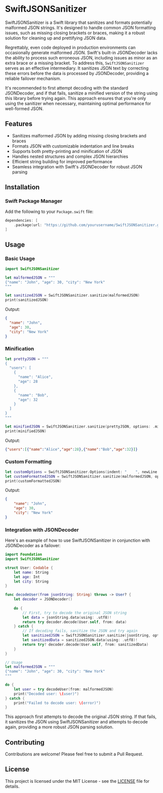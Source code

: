 # SwiftJSONSanitizer

SwiftJSONSanitizer is a Swift library that sanitizes and formats potentially malformed JSON strings. It's designed to handle common JSON formatting issues, such as missing closing brackets or braces, making it a robust solution for cleaning up and prettifying JSON data.

Regrettably, even code deployed in production environments can occasionally generate malformed JSON. Swift's built-in JSONDecoder lacks the ability to process such erroneous JSON, including issues as minor as an extra brace or a missing bracket. To address this, `SwiftJSONSanitizer` serves as an effective intermediary. It sanitizes JSON text by correcting these errors before the data is processed by JSONDecoder, providing a reliable failover mechanism.

It's recommended to first attempt decoding with the standard JSONDecoder, and if that fails, sanitize a minified version of the string using this library before trying again. This approach ensures that you're only using the sanitizer when necessary, maintaining optimal performance for well-formed JSON.

## Features

- Sanitizes malformed JSON by adding missing closing brackets and braces
- Formats JSON with customizable indentation and line breaks
- Supports both pretty-printing and minification of JSON
- Handles nested structures and complex JSON hierarchies
- Efficient string building for improved performance
- Seamless integration with Swift's JSONDecoder for robust JSON parsing

## Installation

### Swift Package Manager

Add the following to your `Package.swift` file:

```swift
dependencies: [
    .package(url: "https://github.com/yourusername/SwiftJSONSanitizer.git", from: "1.0.0")
]
```

## Usage

### Basic Usage

```swift
import SwiftJSONSanitizer

let malformedJSON = """
{"name": "John", "age": 30, "city": "New York"
"""

let sanitizedJSON = SwiftJSONSanitizer.sanitize(malformedJSON)
print(sanitizedJSON)
```

Output:
```json
{
  "name": "John",
  "age": 30,
  "city": "New York"
}
```

### Minification

```swift
let prettyJSON = """
{
  "users": [
    {
      "name": "Alice",
      "age": 28
    },
    {
      "name": "Bob",
      "age": 32
    }
  ]
}
"""

let minifiedJSON = SwiftJSONSanitizer.sanitize(prettyJSON, options: .minify)
print(minifiedJSON)
```

Output:
```json
{"users":[{"name":"Alice","age":28},{"name":"Bob","age":32}]}
```

### Custom Formatting

```swift
let customOptions = SwiftJSONSanitizer.Options(indent: "    ", newLine: "\n", separator: " ")
let customFormattedJSON = SwiftJSONSanitizer.sanitize(malformedJSON, options: customOptions)
print(customFormattedJSON)
```

Output:
```json
{
    "name": "John",
    "age": 30,
    "city": "New York"
}
```

### Integration with JSONDecoder

Here's an example of how to use SwiftJSONSanitizer in conjunction with JSONDecoder as a failover:

```swift
import Foundation
import SwiftJSONSanitizer

struct User: Codable {
    let name: String
    let age: Int
    let city: String
}

func decodeUser(from jsonString: String) throws -> User? {
    let decoder = JSONDecoder()
    
    do {
        // First, try to decode the original JSON string
        let data = jsonString.data(using: .utf8)!
        return try decoder.decode(User.self, from: data)
    } catch {
        // If decoding fails, sanitize the JSON and try again
        let sanitizedJSON = SwiftJSONSanitizer.sanitize(jsonString, options: .minify)
        let sanitizedData = sanitizedJSON.data(using: .utf8)!
        return try? decoder.decode(User.self, from: sanitizedData)
    }
}

// Usage
let malformedJSON = """
{"name": "John", "age": 30, "city": "New York"
"""

do {
    let user = try decodeUser(from: malformedJSON)
    print("Decoded user: \(user)")
} catch {
    print("Failed to decode user: \(error)")
}
```

This approach first attempts to decode the original JSON string. If that fails, it sanitizes the JSON using SwiftJSONSanitizer and attempts to decode again, providing a more robust JSON parsing solution.

## Contributing

Contributions are welcome! Please feel free to submit a Pull Request.

## License

This project is licensed under the MIT License - see the [LICENSE](LICENSE) file for details.
